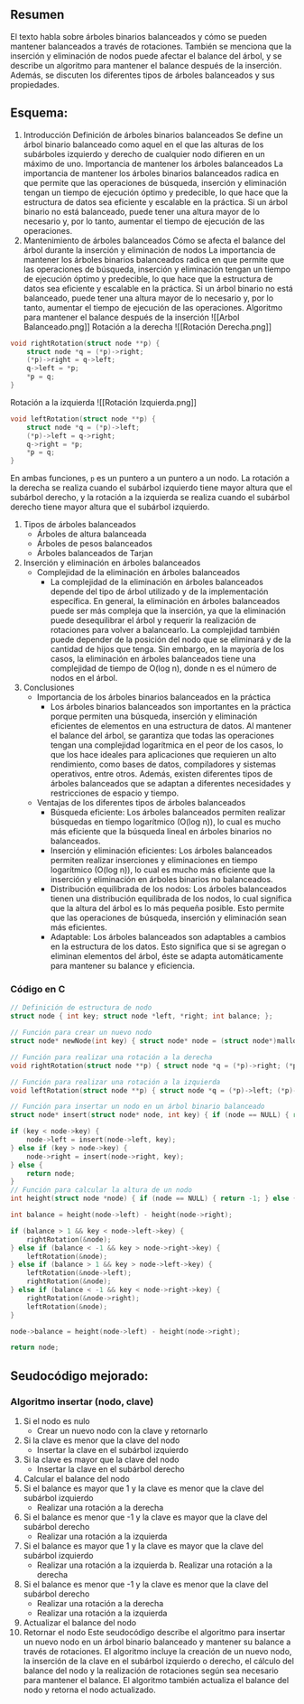 ## Resumen
El texto habla sobre árboles binarios balanceados y cómo se pueden mantener balanceados a través de rotaciones. También se menciona que la inserción y eliminación de nodos puede afectar el balance del árbol, y se describe un algoritmo para mantener el balance después de la inserción. Además, se discuten los diferentes tipos de árboles balanceados y sus propiedades.

## Esquema:
1. Introducción
Definición de árboles binarios balanceados
Se define un árbol binario balanceado como aquel en el que las alturas de los subárboles izquierdo y derecho de cualquier nodo difieren en un máximo de uno. Importancia de mantener los árboles balanceados
La importancia de mantener los árboles binarios balanceados radica en que permite que las operaciones de búsqueda, inserción y eliminación tengan un tiempo de ejecución óptimo y predecible, lo que hace que la estructura de datos sea eficiente y escalable en la práctica. Si un árbol binario no está balanceado, puede tener una altura mayor de lo necesario y, por lo tanto, aumentar el tiempo de ejecución de las operaciones.
2. Mantenimiento de árboles balanceados
Cómo se afecta el balance del árbol durante la inserción y eliminación de nodos
La importancia de mantener los árboles binarios balanceados radica en que permite que las operaciones de búsqueda, inserción y eliminación tengan un tiempo de ejecución óptimo y predecible, lo que hace que la estructura de datos sea eficiente y escalable en la práctica. Si un árbol binario no está balanceado, puede tener una altura mayor de lo necesario y, por lo tanto, aumentar el tiempo de ejecución de las operaciones.
Algoritmo para mantener el balance después de la inserción
![[Arbol Balanceado.png]]
Rotación a la derecha
![[Rotación Derecha.png]]
``` c
void rightRotation(struct node **p) {
    struct node *q = (*p)->right;
    (*p)->right = q->left;
    q->left = *p;
    *p = q;
}
```

Rotación a la izquierda
![[Rotación Izquierda.png]]
``` c
void leftRotation(struct node **p) {
    struct node *q = (*p)->left;
    (*p)->left = q->right;
    q->right = *p;
    *p = q;
}

```
En ambas funciones, `p` es un puntero a un puntero a un nodo. La rotación a la derecha se realiza cuando el subárbol izquierdo tiene mayor altura que el subárbol derecho, y la rotación a la izquierda se realiza cuando el subárbol derecho tiene mayor altura que el subárbol izquierdo.
1. Tipos de árboles balanceados
	- Árboles de altura balanceada
	- Árboles de pesos balanceados
	- Árboles balanceados de Tarjan
2. Inserción y eliminación en árboles balanceados
	- Complejidad de la eliminación en árboles balanceados
		- La complejidad de la eliminación en árboles balanceados depende del tipo de árbol utilizado y de la implementación específica. En general, la eliminación en árboles balanceados puede ser más compleja que la inserción, ya que la eliminación puede desequilibrar el árbol y requerir la realización de rotaciones para volver a balancearlo. La complejidad también puede depender de la posición del nodo que se eliminará y de la cantidad de hijos que tenga. Sin embargo, en la mayoría de los casos, la eliminación en árboles balanceados tiene una complejidad de tiempo de O(log n), donde n es el número de nodos en el árbol.
3. Conclusiones
	- Importancia de los árboles binarios balanceados en la práctica
		- Los árboles binarios balanceados son importantes en la práctica porque permiten una búsqueda, inserción y eliminación eficientes de elementos en una estructura de datos. Al mantener el balance del árbol, se garantiza que todas las operaciones tengan una complejidad logarítmica en el peor de los casos, lo que los hace ideales para aplicaciones que requieren un alto rendimiento, como bases de datos, compiladores y sistemas operativos, entre otros. Además, existen diferentes tipos de árboles balanceados que se adaptan a diferentes necesidades y restricciones de espacio y tiempo.
	- Ventajas de los diferentes tipos de árboles balanceados
		- Búsqueda eficiente: Los árboles balanceados permiten realizar búsquedas en tiempo logarítmico (O(log n)), lo cual es mucho más eficiente que la búsqueda lineal en árboles binarios no balanceados.
		- Inserción y eliminación eficientes: Los árboles balanceados permiten realizar inserciones y eliminaciones en tiempo logarítmico (O(log n)), lo cual es mucho más eficiente que la inserción y eliminación en árboles binarios no balanceados.
		- Distribución equilibrada de los nodos: Los árboles balanceados tienen una distribución equilibrada de los nodos, lo cual significa que la altura del árbol es lo más pequeña posible. Esto permite que las operaciones de búsqueda, inserción y eliminación sean más eficientes.
		- Adaptable: Los árboles balanceados son adaptables a cambios en la estructura de los datos. Esto significa que si se agregan o eliminan elementos del árbol, éste se adapta automáticamente para mantener su balance y eficiencia.

### Código en C
``` c
// Definición de estructura de nodo
struct node { int key; struct node *left, *right; int balance; };

// Función para crear un nuevo nodo
struct node* newNode(int key) { struct node* node = (struct node*)malloc(sizeof(struct node)); node->key = key; node->left = NULL; node->right = NULL; node->balance = 0; return(node); }

// Función para realizar una rotación a la derecha
void rightRotation(struct node **p) { struct node *q = (*p)->right; (*p)->right = q->left; q->left = *p; *p = q; }

// Función para realizar una rotación a la izquierda
void leftRotation(struct node **p) { struct node *q = (*p)->left; (*p)->left = q->right; q->right = *p; *p = q; }

// Función para insertar un nodo en un árbol binario balanceado
struct node* insert(struct node* node, int key) { if (node == NULL) { return(newNode(key)); }

if (key < node->key) {
    node->left = insert(node->left, key);
} else if (key > node->key) {
    node->right = insert(node->right, key);
} else {
    return node;
}
// Función para calcular la altura de un nodo
int height(struct node *node) { if (node == NULL) { return -1; } else { return 1 + max(height(node->left), height(node->right)); } }}

int balance = height(node->left) - height(node->right);

if (balance > 1 && key < node->left->key) {
    rightRotation(&node);
} else if (balance < -1 && key > node->right->key) {
    leftRotation(&node);
} else if (balance > 1 && key > node->left->key) {
    leftRotation(&node->left);
    rightRotation(&node);
} else if (balance < -1 && key < node->right->key) {
    rightRotation(&node->right);
    leftRotation(&node);
}

node->balance = height(node->left) - height(node->right);

return node;

```
## Seudocódigo mejorado:

### Algoritmo insertar (nodo, clave)
1. Si el nodo es nulo 
	* Crear un nuevo nodo con la clave y retornarlo
2. Si la clave es menor que la clave del nodo 
	* Insertar la clave en el subárbol izquierdo
3. Si la clave es mayor que la clave del nodo
	* Insertar la clave en el subárbol derecho
4. Calcular el balance del nodo
5. Si el balance es mayor que 1 y la clave es menor que la clave del subárbol izquierdo
	* Realizar una rotación a la derecha
6. Si el balance es menor que -1 y la clave es mayor que la clave del subárbol derecho
	* Realizar una rotación a la izquierda
7. Si el balance es mayor que 1 y la clave es mayor que la clave del subárbol izquierdo 
	* Realizar una rotación a la izquierda b. Realizar una rotación a la derecha
8. Si el balance es menor que -1 y la clave es menor que la clave del subárbol derecho
	* Realizar una rotación a la derecha
	* Realizar una rotación a la izquierda
1. Actualizar el balance del nodo
2. Retornar el nodo
Este seudocódigo describe el algoritmo para insertar un nuevo nodo en un árbol binario balanceado y mantener su balance a través de rotaciones. El algoritmo incluye la creación de un nuevo nodo, la inserción de la clave en el subárbol izquierdo o derecho, el cálculo del balance del nodo y la realización de rotaciones según sea necesario para mantener el balance. El algoritmo también actualiza el balance del nodo y retorna el nodo actualizado.
